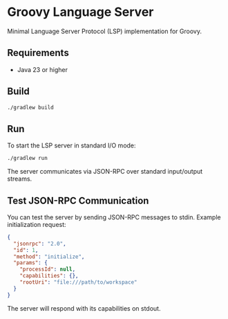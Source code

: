 # Groovy Language Server

Minimal Language Server Protocol (LSP) implementation for Groovy.

## Requirements

- Java 23 or higher

## Build

```bash
./gradlew build
```

## Run

To start the LSP server in standard I/O mode:

```bash
./gradlew run
```

The server communicates via JSON-RPC over standard input/output streams.

## Test JSON-RPC Communication

You can test the server by sending JSON-RPC messages to stdin. Example initialization request:

```json
{
  "jsonrpc": "2.0",
  "id": 1,
  "method": "initialize",
  "params": {
    "processId": null,
    "capabilities": {},
    "rootUri": "file:///path/to/workspace"
  }
}
```

The server will respond with its capabilities on stdout.